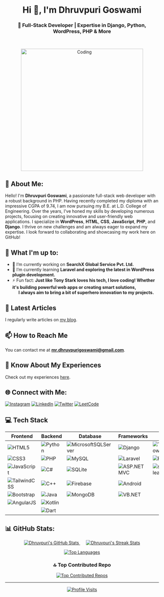 <h1 align="center">Hi 👋, I'm Dhruvpuri Goswami</h1>
<h3 align="center">🚀 Full-Stack Developer | Expertise in Django, Python, WordPress, PHP & More</h3>
<br>
<p align="center">
  <img alt="Coding" width="400" src="https://cdn.dribbble.com/users/1162077/screenshots/3848914/programmer.gif">
</p>

## 💫 About Me:
Hello! I'm **Dhruvpuri Goswami**, a passionate full-stack web developer with a robust background in PHP. Having recently completed my diploma with an impressive CGPA of 9.74, I am now pursuing my B.E. at L.D. College of Engineering. Over the years, I've honed my skills by developing numerous projects, focusing on creating innovative and user-friendly web applications. I specialize in **WordPress**, **HTML**, **CSS**, **JavaScript**, **PHP**, and **Django**. I thrive on new challenges and am always eager to expand my expertise. I look forward to collaborating and showcasing my work here on GitHub!

## 🚀 What I'm up to:
- 🔭 I’m currently working on **SearchX Global Service Pvt. Ltd.**
- 🌱 I’m currently learning **Laravel and exploring the latest in WordPress plugin development.**
- ⚡ Fun fact: **Just like Tony Stark loves his tech, I love coding! Whether it's building powerful web apps or creating smart solutions, <br> &nbsp;&nbsp;&nbsp;&nbsp;&nbsp; I always aim to bring a bit of superhero innovation to my projects.**

## 📝 Latest Articles
I regularly write articles on [my blog](https://www.edugtu.in/).

## 📫 How to Reach Me
You can contact me at **[mr.dhruvpurigoswami@gmail.com](mailto:mr.dhruvpurigoswami@gmail.com)**.

## 📄 Know About My Experiences
Check out my experiences [here](https://tinyurl.com/bdzhrhwe).


## 🌐 Connect with Me:
[![Instagram](https://img.shields.io/badge/Instagram-%23E4405F.svg?logo=Instagram&logoColor=white)](https://instagram.com/dhruvpuri_goswami) 
[![LinkedIn](https://img.shields.io/badge/LinkedIn-%230077B5.svg?logo=linkedin&logoColor=white)](https://www.linkedin.com/in/dhruvpuri-goswami/) 
[![Twitter](https://img.shields.io/badge/Twitter-%231DA1F2.svg?logo=Twitter&logoColor=white)](https://twitter.com/mr_dhruvpuri) 
[![LeetCode](https://img.shields.io/badge/LeetCode-%23FFA116.svg?logo=leetcode&logoColor=white)](https://leetcode.com/u/dhruvpuri-goswami/) 

## 💻 Tech Stack

| Frontend        | Backend         | Database               | Frameworks         | AI/ML               | Others       |
|-----------------|-----------------|------------------------|--------------------|---------------------|--------------|
| ![HTML5](https://img.shields.io/badge/html5-%23E34F26.svg?style=for-the-badge&logo=html5&logoColor=white) | ![Python](https://img.shields.io/badge/python-3670A0?style=for-the-badge&logo=python&logoColor=ffdd54) | ![MicrosoftSQLServer](https://img.shields.io/badge/Microsoft%20SQL%20Server-CC2927?style=for-the-badge&logo=microsoft%20sql%20server&logoColor=white) | ![Django](https://img.shields.io/badge/django-%23092E20.svg?style=for-the-badge&logo=django&logoColor=white) | ![TensorFlow](https://img.shields.io/badge/TensorFlow-%23FF6F00.svg?style=for-the-badge&logo=TensorFlow&logoColor=white) | ![WordPress](https://img.shields.io/badge/WordPress-%23117AC9.svg?style=for-the-badge&logo=WordPress&logoColor=white) |
| ![CSS3](https://img.shields.io/badge/css3-%231572B6.svg?style=for-the-badge&logo=css3&logoColor=white) | ![PHP](https://img.shields.io/badge/php-%23777BB4.svg?style=for-the-badge&logo=php&logoColor=white) | ![MySQL](https://img.shields.io/badge/mysql-%2300f.svg?style=for-the-badge&logo=mysql&logoColor=white) | ![Laravel](https://img.shields.io/badge/laravel-%23FF2D20.svg?style=for-the-badge&logo=laravel&logoColor=white) | ![PyTorch](https://img.shields.io/badge/PyTorch-%23EE4C2C.svg?style=for-the-badge&logo=PyTorch&logoColor=white) | ![Git](https://img.shields.io/badge/Git-%23F05033.svg?style=for-the-badge&logo=git&logoColor=white) |
| ![JavaScript](https://img.shields.io/badge/javascript-%23323330.svg?style=for-the-badge&logo=javascript&logoColor=%23F7DF1E) | ![C#](https://img.shields.io/badge/C%23-%23512BD4.svg?style=for-the-badge&logo=c-sharp&logoColor=white) | ![SQLite](https://img.shields.io/badge/sqlite-%2307405e.svg?style=for-the-badge&logo=sqlite&logoColor=white) | ![ASP.NET MVC](https://img.shields.io/badge/ASP.NET%20MVC-%23512BD4.svg?style=for-the-badge&logo=.net&logoColor=white) | ![scikit-learn](https://img.shields.io/badge/scikit_learn-%23F7931E.svg?style=for-the-badge&logo=scikit-learn&logoColor=white) |  |
| ![TailwindCSS](https://img.shields.io/badge/Tailwind_CSS-%2338B2AC.svg?style=for-the-badge&logo=tailwind-css&logoColor=white) | ![C++](https://img.shields.io/badge/C++-%2300599C.svg?style=for-the-badge&logo=c%2B%2B&logoColor=white) | ![Firebase](https://img.shields.io/badge/firebase-%23039BE5.svg?style=for-the-badge&logo=firebase) | ![Android](https://img.shields.io/badge/Android-%233DDC84.svg?style=for-the-badge&logo=android&logoColor=white) |  |  |
| ![Bootstrap](https://img.shields.io/badge/Bootstrap-%237952B3.svg?style=for-the-badge&logo=bootstrap&logoColor=white) | ![Java](https://img.shields.io/badge/Java-%23ED8B00.svg?style=for-the-badge&logo=java&logoColor=white) | ![MongoDB](https://img.shields.io/badge/MongoDB-%2347A248.svg?style=for-the-badge&logo=mongodb&logoColor=white) | ![VB.NET](https://img.shields.io/badge/VB.NET-%23512BD4.svg?style=for-the-badge&logo=.net&logoColor=white) |  |  |
| ![AngularJS](https://img.shields.io/badge/AngularJS-%23DD0031.svg?style=for-the-badge&logo=angularjs&logoColor=white) | ![Kotlin](https://img.shields.io/badge/Kotlin-%237F52FF.svg?style=for-the-badge&logo=kotlin&logoColor=white) |  |  |  |  |
|  | ![Dart](https://img.shields.io/badge/Dart-%230175C2.svg?style=for-the-badge&logo=dart&logoColor=white) |  |  |  |  |


## 📊 GitHub Stats:
<p align="center">
  <a href="https://github.com/dhruvpuri-goswami">
    <img src="https://github-readme-stats.vercel.app/api?username=dhruvpuri-goswami&theme=dark&hide_border=false&include_all_commits=true&count_private=true" alt="Dhruvpuri's GitHub Stats" />
  </a>
  &nbsp;&nbsp;&nbsp;&nbsp;
  <a href="https://github.com/dhruvpuri-goswami">
    <img src="https://github-readme-streak-stats.herokuapp.com/?user=dhruvpuri-goswami&theme=dark&hide_border=false" alt="Dhruvpuri's Streak Stats" />
  </a>
</p>
<p align="center">
  <a href="https://github.com/dhruvpuri-goswami">
    <img src="https://github-readme-stats.vercel.app/api/top-langs/?username=dhruvpuri-goswami&theme=dark&hide_border=false&include_all_commits=true&count_private=true&layout=compact" alt="Top Languages" />
  </a>
</p>

<h3 align="center">🔝 Top Contributed Repo</h3>
<p align="center">
  <a href="https://github.com/dhruvpuri-goswami">
    <img src="https://github-contributor-stats.vercel.app/api?username=dhruvpuri-goswami&limit=5&theme=dark&combine_all_yearly_contributions=true" alt="Top Contributed Repos" />
  </a>
</p>
<hr>
<p align="center">
  <a href="https://visitcount.itsvg.in">
    <img src="https://visitcount.itsvg.in/api?id=dhruvpuri-goswami&icon=0&color=0" alt="Profile Visits" />
  </a>
</p>


